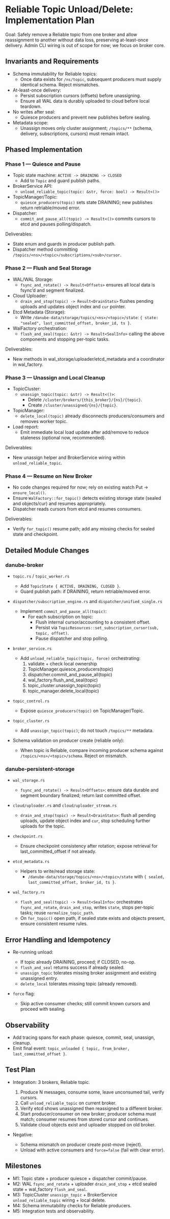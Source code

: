 # Reliable Topic Unload/Delete: Implementation Plan

Goal: Safely remove a Reliable topic from one broker and allow reassignment to another without data loss, preserving at-least-once delivery. Admin CLI wiring is out of scope for now; we focus on broker core.


## Invariants and Requirements

- Schema immutability for Reliable topics:
  - Once data exists for `/ns/topic`, subsequent producers must supply identical schema. Reject mismatches.
- At-least-once delivery:
  - Persist subscription cursors (offsets) before unassigning.
  - Ensure all WAL data is durably uploaded to cloud before local teardown.
- No writes after seal:
  - Quiesce producers and prevent new publishes before sealing.
- Metadata scope:
  - Unassign moves only cluster assignment; `/topics/**` (schema, delivery, subscriptions, cursors) must remain intact.


## Phased Implementation

### Phase 1 — Quiesce and Pause

- Topic state machine: `ACTIVE -> DRAINING -> CLOSED`
  - Add to `Topic` and guard publish paths.
- BrokerService API:
  - `unload_reliable_topic(topic: &str, force: bool) -> Result<()>`
- TopicManager/Topic:
  - `quiesce_producers(topic)` sets state DRAINING; new publishes return retriable/moved error.
- Dispatcher:
  - `commit_and_pause_all(topic) -> Result<()>` commits cursors to etcd and pauses polling/dispatch.

Deliverables:
- State enum and guards in producer publish path.
- Dispatcher method committing `/topics/<ns>/<topic>/subscriptions/<sub>/cursor`.


### Phase 2 — Flush and Seal Storage

- WAL/WAL Storage:
  - `fsync_and_rotate() -> Result<Offsets>` ensures all local data is fsync’d and segment finalized.
- Cloud Uploader:
  - `drain_and_stop(topic) -> Result<DrainStats>` flushes pending uploads and updates object index and `cur` pointer.
- Etcd Metadata (Storage):
  - Write `/danube-data/storage/topics/<ns>/<topic>/state`:
    `{ state: "sealed", last_committed_offset, broker_id, ts }`.
- WalFactory orchestration:
  - `flush_and_seal(topic: &str) -> Result<SealInfo>` calling the above components and stopping per-topic tasks.

Deliverables:
- New methods in wal_storage/uploader/etcd_metadata and a coordinator in wal_factory.


### Phase 3 — Unassign and Local Cleanup

- TopicCluster:
  - `unassign_topic(topic: &str) -> Result<()>`:
    - Delete `/cluster/brokers/{this_broker}/{ns}/{topic}`.
    - Create `/cluster/unassigned/{ns}/{topic}`.
- TopicManager:
  - `delete_local(topic)` already disconnects producers/consumers and removes worker topic.
- Load report:
  - Emit immediate local load update after add/remove to reduce staleness (optional now, recommended).

Deliverables:
- New unassign helper and BrokerService wiring within `unload_reliable_topic`.


### Phase 4 — Resume on New Broker

- No code changes required for now; rely on existing watch Put -> `ensure_local()`.
- Ensure `WalFactory::for_topic()` detects existing storage state (sealed and objects/cur) and resumes appropriately.
- Dispatcher reads cursors from etcd and resumes consumers.

Deliverables:
- Verify `for_topic()` resume path; add any missing checks for sealed state and checkpoint.


## Detailed Module Changes

### danube-broker

- `topic.rs` / `topic_worker.rs`
  - Add `TopicState { ACTIVE, DRAINING, CLOSED }`.
  - Guard publish path: if DRAINING, return retriable/moved error.

- `dispatcher/subscription_engine.rs` and `dispatcher/unified_single.rs`
  - Implement `commit_and_pause_all(topic)`:
    - For each subscription on topic:
      - Flush internal cursor/accounting to a consistent offset.
      - Persist via `TopicResources::set_subscription_cursor(sub, topic, offset)`.
      - Pause dispatcher and stop polling.

- `broker_service.rs`
  - Add `unload_reliable_topic(topic, force)` orchestrating:
    1) validate + check local ownership
    2) TopicManager.quiesce_producers(topic)
    3) dispatcher.commit_and_pause_all(topic)
    4) wal_factory.flush_and_seal(topic)
    5) topic_cluster.unassign_topic(topic)
    6) topic_manager.delete_local(topic)

- `topic_control.rs`
  - Expose `quiesce_producers(topic)` on TopicManager/Topic.

- `topic_cluster.rs`
  - Add `unassign_topic(topic)`; do not touch `/topics/**` metadata.

- Schema validation on producer create (reliable only):
  - When topic is Reliable, compare incoming producer schema against `/topics/<ns>/<topic>/schema`. Reject on mismatch.


### danube-persistent-storage

- `wal_storage.rs`
  - `fsync_and_rotate() -> Result<Offsets>`: ensure data durable and segment boundary finalized; return last committed offset.

- `cloud/uploader.rs` and `cloud/uploader_stream.rs`
  - `drain_and_stop(topic) -> Result<DrainStats>`: flush all pending uploads, update object index and `cur`, stop scheduling further uploads for the topic.

- `checkpoint.rs`
  - Ensure checkpoint consistency after rotation; expose retrieval for last_committed_offset if not already.

- `etcd_metadata.rs`
  - Helpers to write/read storage state:
    - `/danube-data/storage/topics/<ns>/<topic>/state` with `{ sealed, last_committed_offset, broker_id, ts }`.

- `wal_factory.rs`
  - `flush_and_seal(topic) -> Result<SealInfo>`: orchestrates `fsync_and_rotate`, `drain_and_stop`, writes `state`, stops per-topic tasks; reuse `normalize_topic_path`.
  - On `for_topic()` open path, if sealed state exists and objects present, ensure consistent resume rules.


## Error Handling and Idempotency

- Re-running unload:
  - If topic already DRAINING, proceed; if CLOSED, no-op.
  - `flush_and_seal` returns success if already sealed.
  - `unassign_topic` tolerates missing broker assignment and existing unassigned entry.
  - `delete_local` tolerates missing topic (already removed).

- `force` flag:
  - Skip active consumer checks; still commit known cursors and proceed with sealing.


## Observability

- Add tracing spans for each phase: quiesce, commit, seal, unassign, cleanup.
- Emit final event: `topic_unloaded { topic, from_broker, last_committed_offset }`.


## Test Plan

- Integration: 3 brokers, Reliable topic.
  1) Produce N messages, consume some, leave unconsumed tail, verify cursors.
  2) Call `unload_reliable_topic` on current broker.
  3) Verify etcd shows unassigned then reassigned to a different broker.
  4) Start producer/consumer on new broker; producer schema must match; consumer resumes from stored cursor and continues.
  5) Validate cloud objects exist and uploader stopped on old broker.

- Negative:
  - Schema mismatch on producer create post-move (reject).
  - Unload with active consumers and `force=false` (fail with clear error).


## Milestones

- M1: Topic state + producer quiesce + dispatcher commit/pause.
- M2: WAL `fsync_and_rotate` + uploader `drain_and_stop` + etcd sealed state + wal_factory `flush_and_seal`.
- M3: TopicCluster `unassign_topic` + BrokerService `unload_reliable_topic` wiring + local delete.
- M4: Schema immutability checks for Reliable producers.
- M5: Integration tests and observability.
